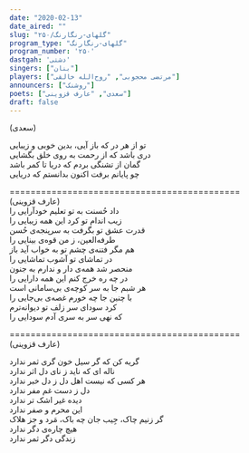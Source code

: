 ```yaml
---
date: "2020-02-13"
date_aired: ""
slug: "گلهای-رنگارنگ/۲۵۰"
program_type: "گلهای-رنگارنگ"
program_number: '۲۵۰'
dastgah: 'دشتی'
singers: ["بنان"]
players: ["مرتضی محجوبی", "روح‌الله خالقی"]
announcers: ["روشنک"]
poets: ["سعدی", "عارف قزوینی"]
draft: false
---
```


(سعدی)  

تو از هر در که باز آیی، بدین خوبی و زیبایی  
دری باشد که از رحمت به روی خلق بگشایی  
گمان از تشنگی بردم که دریا تا کمر باشد  
چو پایانم برفت اکنون بدانستم که دریایی  
 
============================================  
(عارف قزوینی)  
داد  حُسنت به تو تعلیم خودآرایی را  
زیب اندام تو کرد این همه زیبایی را  
قدرت عشق تو بگرفت به سرپنجه‌ی حُسن  
طرفه‌العین، ز من قوه‌ی بینایی را  
هم مگر فتنه‌ی چشم تو به خواب آید باز  
در تماشای تو آشوب تماشایی را  
منحصر شد همه‌ی دار و ندارم به جنون  
در چه ره خرج کنم این همه دارایی را  
هر شبم جا به سر کوچه‌ی بی‌سامانی است  
با چنین جا چه خورم غصه‌ی بی‌جایی را  
کرد سودای سر زلف تو دیوانه‌ترم  
که نهی سر به سری آدم سودایی را  

============================================  
(عارف قزوینی)  

گریه کن که گر سیل خون گری ثمر ندارد  
ناله ای که ناید ز نای دل اثر ندارد  
هر کسی که نیست اهل دل ز دل خبر ندارد  
دل ز دست غم مفر ندارد  
دیده غیر اشک تر ندارد  
این محرم و صفر ندارد  
گر زنیم چاک، جِیب جان چه باک، مَرد و جز هلاک  
هیچ چاره‌ی دگر ندارد  
زندگی دگر ثمر ندارد  
